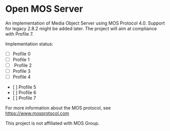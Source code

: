 # Open MOS Server
An implementation of Media Object Server using MOS Protocol 4.0. Support for legacy 2.8.2 might be added later.
The project will aim at compliance with Profile 7.

Implementation status:
* [ ]  Profile 0
* [ ]  Profile 1
* [ ]  Profile 2
* [ ]  Profile 3
* [ ]  Profile 4
* [ ]  Profile 5
* [ ]  Profile 6
* [ ]  Profile 7

For more information about the MOS protocol, see https://www.mosprotocol.com

This project is not affiliated with MOS Group.
